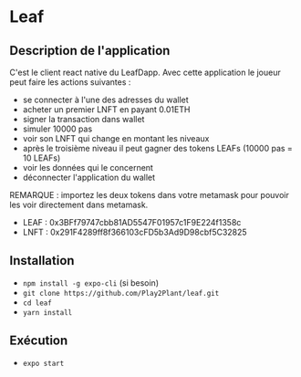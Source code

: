 # Leaf

## Description de l'application
C'est le client react native du LeafDapp. 
Avec cette application le joueur peut faire les actions suivantes :
  - se connecter à l'une des adresses du wallet
  - acheter un premier LNFT en payant 0.01ETH
  - signer la transaction dans wallet
  - simuler 10000 pas
  - voir son LNFT qui change en montant les niveaux
  - après le troisième niveau il peut gagner des tokens LEAFs (10000 pas = 10 LEAFs)
  - voir les données qui le concernent
  - déconnecter l'application du wallet
 
 REMARQUE : importez les deux tokens dans votre metamask pour pouvoir les voir directement dans metamask.
  - LEAF : 0x3BFf79747cbb81AD5547F01957c1F9E224f1358c
  - LNFT : 0x291F4289ff8f366103cFD5b3Ad9D98cbf5C32825

## Installation
- `npm install -g expo-cli` (si besoin)
- `git clone https://github.com/Play2Plant/leaf.git`
- `cd leaf`
- `yarn install`

## Exécution 
- `expo start`


